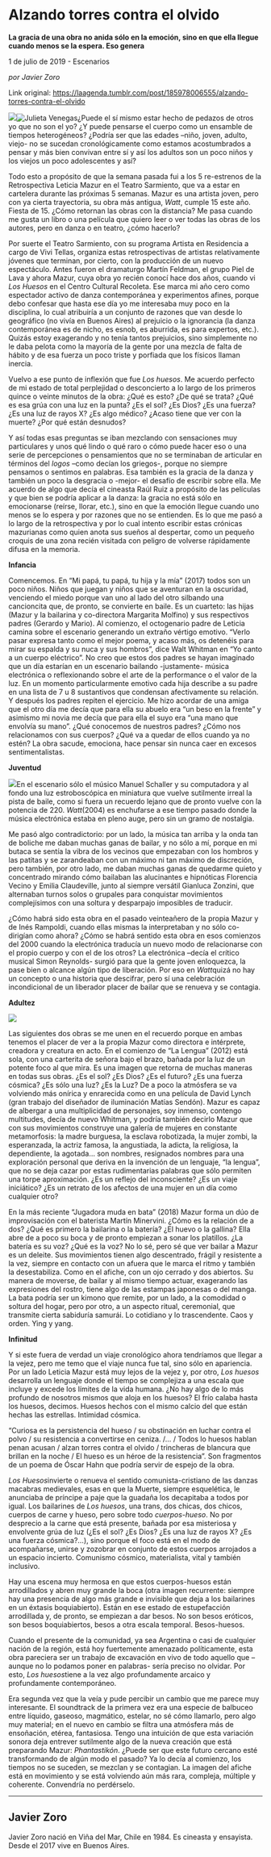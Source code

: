 # Alzando torres contra el olvido

**La gracia de una obra no anida sólo en la emoción, sino en que ella llegue cuando menos se la espera. Eso genera**

1 de julio de 2019 - Escenarios

_por Javier Zoro_

Link original: https://laagenda.tumblr.com/post/185978006555/alzando-torres-contra-el-olvido

![](https://64.media.tumblr.com/b13593cbcab57ac54199497a2d7ac804/9ea0380d06001aa5-67/s500x750/0690d0f1ca9d2b7ef4049db405e0c72df2d237c4.png)![Julieta Venegas](https://64.media.tumblr.com/4b819f776538efa69009d84c331b7cb7/9ea0380d06001aa5-aa/s250x400/7a6083fecbf72666e28956167970787aac74bd27.png)¿Puede el sí mismo estar hecho de pedazos de otros yo que no son el yo? ¿Y puede pensarse el cuerpo como un ensamble de tiempos heterogéneos? ¿Podría ser que las edades –niño, joven, adulto, viejo- no se sucedan cronológicamente como estamos acostumbrados a pensar y más bien convivan entre sí y así los adultos son un poco niños y los viejos un poco adolescentes y así? 

Todo esto a propósito de que la semana pasada fui a los 5 re-estrenos de la Retrospectiva Leticia Mazur en el Teatro Sarmiento, que va a estar en cartelera durante las próximas 5 semanas. Mazur es una artista joven, pero con ya cierta trayectoria, su obra más antigua, *Watt*, cumple 15 este año. Fiesta de 15. ¿Cómo retornan las obras con la distancia? Me pasa cuando me gusta un libro o una película que quiero leer o ver todas las obras de los autores, pero en danza o en teatro, ¿cómo hacerlo?  

Por suerte el Teatro Sarmiento, con su programa Artista en Residencia a cargo de Vivi Tellas, organiza estas retrospectivas de artistas relativamente jóvenes que terminan, por cierto, con la producción de un nuevo espectáculo. Antes fueron el dramaturgo Martín Feldman, el grupo Piel de Lava y ahora Mazur, cuya obra yo recién conocí hace dos años, cuando vi *Los Huesos* en el Centro Cultural Recoleta. Ese marca mi año cero como espectador activo de danza contemporánea y experimentos afines, porque debo confesar que hasta ese día yo me interesaba muy poco en la disciplina, lo cual atribuiría a un conjunto de razones que van desde lo geográfico (no vivía en Buenos Aires) al prejuicio o la ignorancia (la danza contemporánea es de nicho, es esnob, es aburrida, es para expertos, etc.). Quizás estoy exagerando y no tenía tantos prejuicios, sino simplemente no le daba pelota como la mayoría de la gente por una mezcla de falta de hábito y de esa fuerza un poco triste y porfiada que los físicos llaman inercia. 

Vuelvo a ese punto de inflexión que fue *Los huesos*. Me acuerdo perfecto de mi estado de total perplejidad o desconcierto a lo largo de  los primeros quince o veinte minutos de la obra: ¿Qué es esto? ¿De qué se trata? ¿Qué es esa grúa con una luz en la punta? ¿Es el sol? ¿Es Dios? ¿Es una fuerza? ¿Es una luz de rayos X? ¿Es algo médico? ¿Acaso tiene que ver con la muerte? ¿Por qué están desnudos?  

Y así todas esas preguntas se iban mezclando con sensaciones muy particulares y unos qué lindo o qué raro o cómo puede hacer eso o una serie de percepciones o pensamientos que no se terminaban de articular en términos del *logos* –como decían los griegos-, porque no siempre pensamos o sentimos en palabras. Esa también es la gracia de la danza y también un poco la desgracia o -mejor- el desafío de escribir sobre ella. Me acuerdo de algo que decía el cineasta Raúl Ruiz a propósito de las películas y que bien se podría aplicar a la danza: la gracia no está sólo en emocionarse (reírse, llorar, etc.), sino en que la emoción llegue cuando uno menos se lo espera y por razones que no se entienden. Es lo que me pasó a lo largo de la retrospectiva y por lo cual intento escribir estas crónicas mazurianas como quien anota sus sueños al despertar, como un pequeño croquis de una zona recién visitada con peligro de volverse rápidamente difusa en la memoria. 

**Infancia**

Comencemos. En “Mi papá, tu papá, tu hija y la mía” (2017) todos son un poco niños. Niños que juegan y niños que se aventuran en la oscuridad, venciendo el miedo porque van uno al lado del otro silbando una cancioncita que, de pronto, se convierte en baile. Es un cuarteto: las hijas (Mazur y la bailarina y co-directora Margarita Molfino) y sus respectivos padres (Gerardo y Mario). Al comienzo, el octogenario padre de Leticia camina sobre el escenario generando un extraño vértigo emotivo. “Verlo pasar expresa tanto como el mejor poema, y acaso más, os detenéis para mirar su espalda y su nuca y sus hombros”, dice Walt Whitman en “Yo canto a un cuerpo eléctrico”. No creo que estos dos padres se hayan imaginado que un día estarían en un escenario bailando -justamente- música electrónica o reflexionando sobre el arte de la performance o el valor de la luz. En un momento particularmente emotivo cada hija describe a su padre en una lista de 7 u 8 sustantivos que condensan afectivamente su relación. Y después los padres repiten el ejercicio. Me hizo acordar de una amiga que el otro día me decía que para ella su abuelo era “un beso en la frente” y asimismo mi novia me decía que para ella el suyo era “una mano que envolvía su mano”. ¿Qué conocemos de nuestros padres? ¿Cómo nos relacionamos con sus cuerpos? ¿Qué va a quedar de ellos cuando ya no estén? La obra sacude, emociona, hace pensar sin nunca caer en excesos sentimentalistas. 

**Juventud**

![](https://64.media.tumblr.com/b13593cbcab57ac54199497a2d7ac804/9ea0380d06001aa5-67/s500x750/0690d0f1ca9d2b7ef4049db405e0c72df2d237c4.png)En el escenario sólo el músico Manuel Schaller y su computadora y al fondo una luz estroboscópica en miniatura que vuelve sutilmente irreal la pista de baile, como si fuera un recuerdo lejano que de pronto vuelve con la potencia de 220. *Watt*(2004) es enchufarse a ese tiempo pasado donde la música electrónica estaba en pleno auge, pero sin un gramo de nostalgia.   

Me pasó algo contradictorio: por un lado, la música tan arriba y la onda tan de boliche me daban muchas ganas de bailar, y no sólo a mí, porque en mi butaca se sentía la vibra de los vecinos que empezaban con los hombros y las patitas y se zarandeaban con un máximo ni tan máximo de discreción, pero también, por otro lado, me daban muchas ganas de quedarme quieto y concentrado mirando cómo bailaban las alucinantes e hipnóticas Florencia Vecino y Emilia Claudeville, junto al siempre versátil Gianluca Zonzini, que alternaban turnos solos o grupales para conquistar movimientos complejísimos con una soltura y desparpajo imposibles de traducir. 

¿Cómo habrá sido esta obra en el pasado veinteañero de la propia Mazur y de Inés Rampoldi, cuando ellas mismas la interpretaban y no sólo co-dirigían como ahora? ¿Cómo se habrá sentido esta obra en esos comienzos del 2000 cuando la electrónica traducía un nuevo modo de relacionarse con el propio cuerpo y con el de los otros? La electrónica –decía el crítico musical Simon Reynolds- surgió para que la gente joven enloquezca, la pase bien o alcance algún tipo de liberación. Por eso en *Watt*quizá no hay un concepto o una historia que descifrar, pero sí una celebración incondicional de un liberador placer de bailar que se renueva y se contagia. 

**Adultez**

![](https://64.media.tumblr.com/e2fceb01b0a8a47b4a8cdfdaa3c1ef65/9ea0380d06001aa5-77/s500x750/0d388d635baf958214b369a7efeb8ab3dd69cb5b.png)

Las siguientes dos obras se me unen en el recuerdo porque en ambas tenemos el placer de ver a la propia Mazur como directora e intérprete, creadora y creatura en acto. En el comienzo de “La Lengua” (2012) está sola, con una carterita de señora bajo el brazo, bañada por la luz de un potente foco al que mira. Es una imagen que retorna de muchas maneras en todas sus obras. ¿Es el sol? ¿Es Dios? ¿Es el futuro? ¿Es una fuerza cósmica? ¿Es sólo una luz? ¿Es la Luz? De a poco la atmósfera se va volviendo más onírica y enrarecida como en una película de David Lynch (gran trabajo del diseñador de iluminación Matías Sendón). Mazur es capaz de albergar a una multiplicidad de personajes, soy inmenso, contengo multitudes, decía de nuevo Whitman, y podría también decirlo Mazur que con sus movimientos construye una galería de mujeres en constante metamorfosis: la madre burguesa, la esclava robotizada, la mujer zombi, la esperanzada, la actriz famosa, la angustiada, la adicta, la religiosa, la dependiente, la agotada… son nombres, resignados nombres para una exploración personal que deriva en la invención de un lenguaje, “la lengua”, que no se deja cazar por estas rudimentarias palabras que sólo permiten una torpe aproximación. ¿Es un reflejo del inconsciente? ¿Es un viaje iniciático? ¿Es un retrato de los afectos de una mujer en un día como cualquier otro?  

En la más reciente “Jugadora muda en bata” (2018) Mazur forma un dúo de improvisación con el baterista Martín Minervini. ¿Cómo es la relación de a dos? ¿Qué es primero la bailarina o la batería? ¿El huevo o la gallina? Ella abre de a poco su boca y de pronto empiezan a sonar los platillos. ¿La batería es su voz? ¿Qué es la voz? No lo sé, pero sé que ver bailar a Mazur es un deleite. Sus movimientos tienen algo descentrado, frágil y resistente a la vez, siempre en contacto con un afuera que le marca el ritmo y también la desestabiliza. Como en el afiche, con un ojo cerrado y dos abiertos. Su manera de moverse, de bailar y al mismo tiempo actuar, exagerando las expresiones del rostro, tiene algo de las estampas japonesas o del manga. La bata podría ser un kimono que remite, por un lado, a la comodidad o soltura del hogar, pero por otro, a un aspecto ritual, ceremonial, que transmite cierta sabiduría samurái. Lo cotidiano y lo trascendente. Caos y orden. Ying y yang. 

**Infinitud**






Y si este fuera de verdad un viaje cronológico ahora tendríamos que llegar a la vejez, pero me temo que el viaje nunca fue tal, sino sólo en apariencia. Por un lado Leticia Mazur está muy lejos de la vejez y, por otro, *Los huesos* desarrolla un lenguaje donde el tiempo se complejiza a una escala que incluye y excede los límites de la vida humana. ¿No hay algo de lo más profundo de nosotros mismos que aloja en los huesos? El frío calaba hasta los huesos, decimos. Huesos hechos con el mismo calcio del que están hechas las estrellas. Intimidad cósmica.

“Curiosa es la persistencia del hueso / su obstinación en luchar contra el polvo / su resistencia a convertirse en ceniza. /… / Todos lo huesos hablan penan acusan / alzan torres contra el olvido / trincheras de blancura que brillan en la noche / El hueso es un héroe de la resistencia”. Son fragmentos de un poema de Óscar Hahn que podría servir de espejo de la obra. 

*Los Huesos*invierte o renueva el sentido comunista-cristiano de las danzas macabras medievales, esas en que la Muerte, siempre esquelética, le anunciaba de príncipe a paje que la guadaña los decapitaba a todos por igual. Los bailarines de *Los huesos*, una trans, dos chicas, dos chicos, cuerpos de carne y hueso, pero sobre todo *cuerpos-hueso*. No por desprecio a la carne que está presente, bañada por esa misteriosa y envolvente grúa de luz (¿Es el sol? ¿Es Dios? ¿Es una luz de rayos X? ¿Es una fuerza cósmica?…), sino porque el foco está en el modo de acompañarse, unirse y zozobrar en conjunto de estos cuerpos arrojados a un espacio incierto. Comunismo cósmico, materialista, vital y también inclusivo.  

Hay una escena muy hermosa en que estos cuerpos-huesos están arrodillados y abren muy grande la boca  (otra imagen recurrente: siempre hay una presencia de algo más grande e invisible que deja a los bailarines en un éxtasis boquiabierto). Están en ese estado de estupefacción arrodillada y, de pronto, se empiezan a dar besos. No son besos eróticos, son besos boquiabiertos, besos a otra escala temporal. Besos-huesos. 

Cuando el presente de la comunidad, ya sea Argentina o casi de cualquier nación de la región, está hoy fuertemente amenazado políticamente, esta obra pareciera ser un trabajo de excavación en vivo de todo aquello que –aunque no lo podamos poner en palabras- sería preciso no olvidar. Por esto, *Los huesos*tiene a la vez algo profundamente arcaico y profundamente contemporáneo. 

Era segunda vez que la veía y pude percibir un cambio que me parece muy interesante. El soundtrack de la primera vez era una especie de balbuceo entre líquido, gaseoso, magmático, estelar, no sé cómo llamarlo, pero algo muy material; en el nuevo en cambio se filtra una atmósfera más de ensoñación, etérea, fantasiosa. Tengo una intuición de que esta variación sonora deja entrever sutilmente algo de la nueva creación que está preparando Mazur: *Phantastikón*. ¿Puede ser que este futuro cercano esté transformando de algún modo el pasado? Ya lo decía al comienzo, los tiempos no se suceden, se mezclan y se contagian. La imagen del afiche está en movimiento y se está volviendo aún más rara, compleja, múltiple y coherente. Convendría no perdérselo. 



---

 Javier Zoro
------------

 Javier Zoro nació en Viña del Mar, Chile en 1984. Es cineasta y ensayista. Desde el 2017 vive en Buenos Aires.




